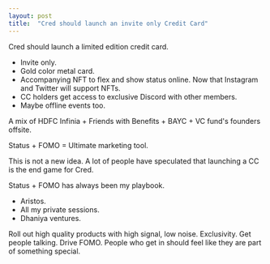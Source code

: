 ```yaml
---
layout: post
title:  "Cred should launch an invite only Credit Card"
---
```


Cred should launch a limited edition credit card.
- Invite only.
- Gold color metal card.  
- Accompanying NFT to flex and show status online. Now that Instagram and Twitter will support NFTs.
- CC holders get access to exclusive Discord with other members.
- Maybe offline events too.

A mix of HDFC Infinia + Friends with Benefits + BAYC + VC fund's founders offsite.

Status + FOMO = Ultimate marketing tool.

This is not a new idea. A lot of people have speculated that launching a CC is the end game for Cred.

Status + FOMO has always been my playbook.
- Aristos.
- All my private sessions.
- Dhaniya ventures.

Roll out high quality products with high signal, low noise. Exclusivity. Get people talking. Drive FOMO. People who get in should feel like they are part of something special. 
